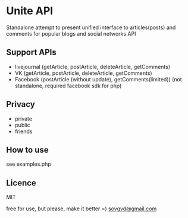 # Unite API
Standalone attempt to present unified interface to articles(posts) and comments for popular blogs and social networks API

## Support APIs
 - livejournal (getArticle, postArticle, deleteArticle, getComments)
 - VK (getArticle, postArticle, deleteArticle, getComments)
 - Facebook (postArticle (without update), getComments(limited)) (not standalone, required facebook sdk for php)

## Privacy
 - private
 - public
 - friends

## How to use
see examples.php

## Licence
MIT

free for use, but please, make it better =)
sovgvd@gmail.com
